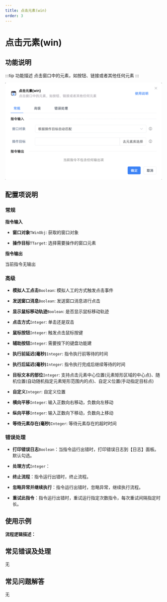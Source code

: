 ```yaml
---
title: 点击元素(win)
order: 3
---
```


# 点击元素(win)

## 功能说明

:::tip 功能描述
点击窗口中的元素，如按钮、链接或者其他任何元素
:::

![点击元素(win)](../../assets/点击元素(win)_command.png)

## 配置项说明

### 常规

**指令输入**

- **窗口对象**`TWinObj`: 获取的窗口对象

- **操作目标**`TTarget`: 选择需要操作的窗口元素


**指令输出**

当前指令无输出

### 高级

- **模拟人工点击**`Boolean`: 模拟人工的方式触发点击事件

- **发送窗口消息**`Boolean`: 发送窗口消息进行点击

- **显示鼠标移动轨迹**`Boolean`: 是否显示鼠标移动轨迹

- **点击方式**`Integer`: 单击还是双击

- **鼠标按钮**`Integer`: 触发点击鼠标按键

- **辅助按钮**`Integer`: 需要按下的键盘功能建

- **执行前延迟(毫秒)**`Integer`: 指令执行前等待的时间

- **执行后延迟(毫秒)**`Integer`: 指令执行完成后继续等待的时间

- **目标文本的部位**`Integer`: 支持点击元素中心位置(元素矩形区域的中心点)、随机位置(自动随机指定元素矩形范围内的点)、自定义位置(手动指定目标点)

- **自定义**`Integer`: 自定义位置

- **横向平移**`Integer`: 输入正数向右移动，负数向左移动

- **纵向平移**`Integer`: 输入正数向下移动，负数向上移动

- **等待元素存在(毫秒)**`Integer`: 等待元素存在的超时时间

### 错误处理

- **打印错误日志**`Boolean`：当指令运行出错时，打印错误日志到【日志】面板。默认勾选。

- **处理方式**`Integer`：

 - **终止流程**：指令运行出错时，终止流程。

 - **忽略异常并继续执行**：指令运行出错时，忽略异常，继续执行流程。

 - **重试此指令**：指令运行出错时，重试运行指定次数指令，每次重试间隔指定时长。

## 使用示例

**流程逻辑描述：** 

## 常见错误及处理

无

## 常见问题解答

无

